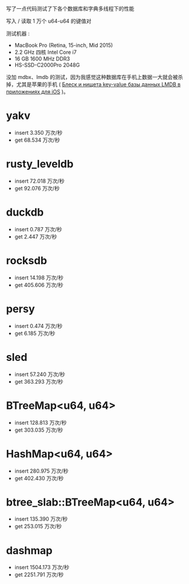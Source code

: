 写了一点代码测试了下各个数据库和字典多线程下的性能

写入 / 读取 1 万个 u64-u64 的键值对

测试机器 :

* MacBook Pro (Retina, 15-inch, Mid 2015)
* 2.2 GHz 四核 Intel Core i7
* 16 GB 1600 MHz DDR3
* HS-SSD-C2000Pro 2048G

没加 mdbx、lmdb 的测试，因为我感觉这种数据库在手机上数据一大就会被杀掉，尤其是苹果的手机 ( [Блеск и нищета key-value базы данных LMDB в приложениях для iOS](https://habr.com/ru/company/vk/blog/480850/) )。

# yakv
* insert 3.350 万次/秒
* get 68.534 万次/秒

# rusty_leveldb
* insert 72.018 万次/秒
* get 92.076 万次/秒

# duckdb
* insert 0.787 万次/秒
* get 2.447 万次/秒

# rocksdb
* insert 14.198 万次/秒
* get 405.606 万次/秒

# persy
* insert 0.474 万次/秒
* get 6.185 万次/秒

# sled
* insert 57.240 万次/秒
* get 363.293 万次/秒

# BTreeMap<u64, u64>
* insert 128.813 万次/秒
* get 303.035 万次/秒

# HashMap<u64, u64>
* insert 280.975 万次/秒
* get 402.430 万次/秒

# btree_slab::BTreeMap<u64, u64>
* insert 135.390 万次/秒
* get 253.015 万次/秒

# dashmap
* insert 1504.173 万次/秒
* get 2251.791 万次/秒
